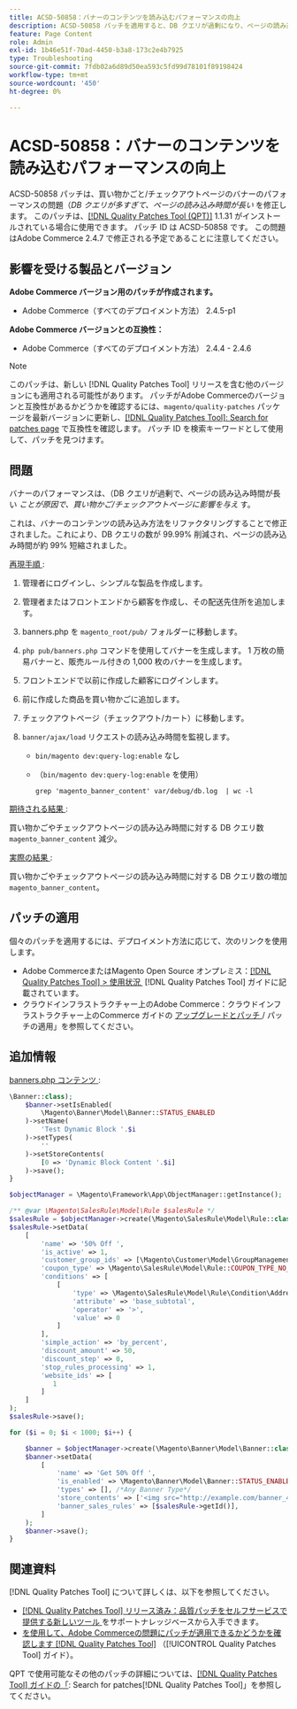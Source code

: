 ```yaml
---
title: ACSD-50858：バナーのコンテンツを読み込むパフォーマンスの向上
description: ACSD-50858 パッチを適用すると、DB クエリが過剰になり、ページの読み込み時間が長くなることで、買い物かごやチェックアウトページでバナーのパフォーマンスが影響を受けるAdobe Commerceの問題を修正できます。
feature: Page Content
role: Admin
exl-id: 1b46e51f-70ad-4450-b3a8-173c2e4b7925
type: Troubleshooting
source-git-commit: 7fdb02a6d89d50ea593c5fd99d78101f89198424
workflow-type: tm+mt
source-wordcount: '450'
ht-degree: 0%

---
```


# ACSD-50858：バナーのコンテンツを読み込むパフォーマンスの向上

ACSD-50858 パッチは、買い物かごと/チェックアウトページのバナーのパフォーマンスの問題（*DB クエリが多すぎて、ページの読み込み時間が長い* を修正します。 このパッチは、[[!DNL Quality Patches Tool (QPT)]](https://experienceleague.adobe.com/ja/docs/commerce-operations/tools/quality-patches-tool/quality-patches-tool-to-self-serve-quality-patches) 1.1.31 がインストールされている場合に使用できます。 パッチ ID は ACSD-50858 です。 この問題はAdobe Commerce 2.4.7 で修正される予定であることに注意してください。

## 影響を受ける製品とバージョン

**Adobe Commerce バージョン用のパッチが作成されます。**

* Adobe Commerce（すべてのデプロイメント方法） 2.4.5-p1

**Adobe Commerce バージョンとの互換性：**

* Adobe Commerce（すべてのデプロイメント方法） 2.4.4 - 2.4.6

>[!NOTE]
>
>このパッチは、新しい [!DNL Quality Patches Tool] リリースを含む他のバージョンにも適用される可能性があります。 パッチがAdobe Commerceのバージョンと互換性があるかどうかを確認するには、`magento/quality-patches` パッケージを最新バージョンに更新し、[[!DNL Quality Patches Tool]: Search for patches page](https://experienceleague.adobe.com/tools/commerce-quality-patches/index.html?lang=ja) で互換性を確認します。 パッチ ID を検索キーワードとして使用して、パッチを見つけます。

## 問題

バナーのパフォーマンスは、（DB クエリが過剰で、ページの読み込み時間が長い *ことが原因で、買い物かご/チェックアウトページに影響を与え* す。

これは、バナーのコンテンツの読み込み方法をリファクタリングすることで修正されました。これにより、DB クエリの数が 99.99% 削減され、ページの読み込み時間が約 99% 短縮されました。

<u> 再現手順 </u>:

1. 管理者にログインし、シンプルな製品を作成します。
1. 管理者またはフロントエンドから顧客を作成し、その配送先住所を追加します。
1. banners.php を `magento_root/pub/` フォルダーに移動します。
1. `php pub/banners.php` コマンドを使用してバナーを生成します。 1 万枚の簡易バナーと、販売ルール付きの 1,000 枚のバナーを生成します。
1. フロントエンドで以前に作成した顧客にログインします。
1. 前に作成した商品を買い物かごに追加します。
1. チェックアウトページ（チェックアウト/カート）に移動します。
1. `banner/ajax/load` リクエストの読み込み時間を監視します。

   * `bin/magento dev:query-log:enable` なし
   * （`bin/magento dev:query-log:enable` を使用）

     ```
     grep 'magento_banner_content' var/debug/db.log  | wc -l
     ```

<u> 期待される結果 </u>:

買い物かごやチェックアウトページの読み込み時間に対する DB クエリ数 `magento_banner_content` 減少。

<u> 実際の結果 </u>:

買い物かごやチェックアウトページの読み込み時間に対する DB クエリ数の増加 `magento_banner_content`。

## パッチの適用

個々のパッチを適用するには、デプロイメント方法に応じて、次のリンクを使用します。

* Adobe CommerceまたはMagento Open Source オンプレミス：[[!DNL Quality Patches Tool] > 使用状況 &#x200B;](/help/tools/quality-patches-tool/usage.md) [!DNL Quality Patches Tool] ガイドに記載されています。
* クラウドインフラストラクチャー上のAdobe Commerce：クラウドインフラストラクチャー上のCommerce ガイドの [&#x200B; アップグレードとパッチ &#x200B;](https://experienceleague.adobe.com/docs/commerce-cloud-service/user-guide/develop/upgrade/apply-patches.html?lang=ja)/ パッチの適用」を参照してください。

## 追加情報

<u>banners.php コンテンツ </u>:

```php
\Banner::class);
    $banner->setIsEnabled(
        \Magento\Banner\Model\Banner::STATUS_ENABLED
    )->setName(
        'Test Dynamic Block '.$i
    )->setTypes(
        ''
    )->setStoreContents(
        [0 => 'Dynamic Block Content '.$i]
    )->save();
}

$objectManager = \Magento\Framework\App\ObjectManager::getInstance();

/** @var \Magento\SalesRule\Model\Rule $salesRule */
$salesRule = $objectManager->create(\Magento\SalesRule\Model\Rule::class);
$salesRule->setData(
    [
        'name' => '50% Off ',
        'is_active' => 1,
        'customer_group_ids' => [\Magento\Customer\Model\GroupManagement::NOT_LOGGED_IN_ID],
        'coupon_type' => \Magento\SalesRule\Model\Rule::COUPON_TYPE_NO_COUPON,
        'conditions' => [
            [
                'type' => \Magento\SalesRule\Model\Rule\Condition\Address::class,
                'attribute' => 'base_subtotal',
                'operator' => '>',
                'value' => 0
            ]
        ],
        'simple_action' => 'by_percent',
        'discount_amount' => 50,
        'discount_step' => 0,
        'stop_rules_processing' => 1,
        'website_ids' => [
           1
        ]
    ]
);
$salesRule->save();

for ($i = 0; $i < 1000; $i++) {

    $banner = $objectManager->create(\Magento\Banner\Model\Banner::class);
    $banner->setData(
        [
            'name' => 'Get 50% Off ',
            'is_enabled' => \Magento\Banner\Model\Banner::STATUS_ENABLED,
            'types' => [], /*Any Banner Type*/
            'store_contents' => ['<img src="http://example.com/banner_40_percent_off.png" />'],
            'banner_sales_rules' => [$salesRule->getId()],
        ]
    );
    $banner->save();
}
```

## 関連資料

[!DNL Quality Patches Tool] について詳しくは、以下を参照してください。

* [[!DNL Quality Patches Tool]  リリース済み：品質パッチをセルフサービスで提供する新しいツール &#x200B;](https://experienceleague.adobe.com/ja/docs/commerce-operations/tools/quality-patches-tool/quality-patches-tool-to-self-serve-quality-patches) をサポートナレッジベースから入手できます。
* [&#x200B; を使用して、Adobe Commerceの問題にパッチが適用できるかどうかを確認します  [!DNL Quality Patches Tool]](/help/tools/quality-patches-tool/patches-available-in-qpt/check-patch-for-magento-issue-with-magento-quality-patches.md) （[!UICONTROL Quality Patches Tool] ガイド）。


QPT で使用可能なその他のパッチの詳細については、[[!DNL Quality Patches Tool] ガイドの「](https://experienceleague.adobe.com/tools/commerce-quality-patches/index.html?lang=ja): Search for patches[!DNL Quality Patches Tool]」を参照してください。
